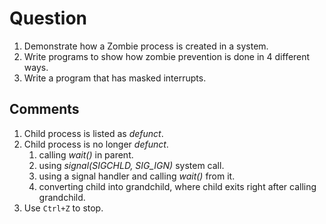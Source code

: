 # Question

1. Demonstrate how a Zombie process is created in a system.
2. Write programs to show how zombie prevention is done in 4 different ways.
3. Write a program that has masked interrupts.

## Comments

1. Child process is listed as *defunct*.
2. Child process is no longer *defunct*.
    1. calling *wait()* in parent.
    2. using *signal(SIGCHLD, SIG_IGN)* system call.
    3. using a signal handler and calling *wait()* from it.
    4. converting child into grandchild, where child exits right after calling grandchild.
3. Use ```Ctrl+Z``` to stop.
